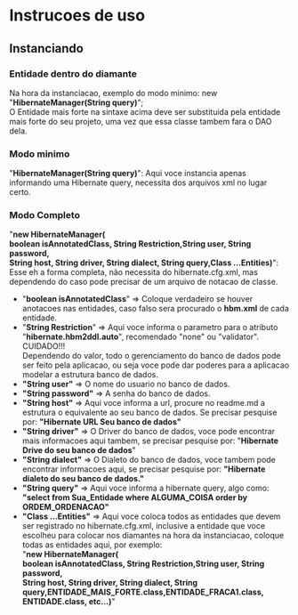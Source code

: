 <h1>Instrucoes de uso</h1>
<h2>Instanciando</h2>
<h3>Entidade dentro do diamante</h3>
<p>Na hora da instanciacao, exemplo do modo minimo: new "<b>HibernateManager<ENTIDADE_MAIS_FORTE>(String query)</b>"; <br> 
O Entidade mais forte na sintaxe acima deve ser substituida pela entidade mais forte do seu projeto, uma vez que essa classe tambem fara o DAO dela.</p>
<h3>Modo minimo</h3>
<p>"<b>HibernateManager<ENTIDADE_MAIS_FORTE>(String query)</b>": Aqui voce instancia apenas informando uma Hibernate query, necessita dos arquivos xml no lugar certo.</p>
<h3>Modo Completo</h3>
<p>"<b>new HibernateManager<ENTIDADE_MAIS_FORTE>(<br>
boolean isAnnotatedClass, String Restriction,String user, String password,<br>
String host, String driver, String dialect, String query,Class ...Entities)</b>": <br>
Esse eh a forma completa, não necessita do hibernate.cfg.xml, mas dependendo do caso pode precisar de um arquivo de notacao de classe.</p>
<p>
<ul>
<li>"<b>boolean isAnnotatedClass</b>" => Coloque verdadeiro se houver anotacoes nas entidades, caso falso sera procurado o <b>hbm.xml</b> de cada entidade.</li>
<li>"<b>String Restriction</b>" => Aqui voce informa o parametro para o atributo "<b>hibernate.hbm2ddl.auto</b>", recomendado "none" ou "validator". CUIDADO!!!<br> 
Dependendo do valor, todo o gerenciamento do banco de dados pode ser feito pela aplicacao, ou seja voce pode dar poderes para a aplicacao modelar a estrutura banco de dados. </li>
<li><b>"String user"</b> => O nome do usuario no banco de dados.</li>
<li><b>"String password"</b> => A senha do banco de dados.</li>
<li><b>"String host"</b> => Aqui voce informa a url, procure no readme.md a estrutura o equivalente ao seu banco de dados. Se precisar pesquise por: <b>"Hibernate URL Seu banco de dados"</b></li>
<li><b>"String driver"</b> => O Driver do banco de dados, voce pode encontrar mais informacoes aqui tambem, se precisar pesquise por: "<b>Hibernate Drive do seu banco de dados</b>"</li>
<li><b>"String dialect"</b> => O Dialeto do banco de dados, voce tambem pode encontrar informacoes aqui, se precisar pesquise por: <b>"Hibernate dialeto do seu banco de dados."</b></li>
<li><b>"String query"</b> => Aqui voce informa a hibernate query, algo como: <b>"select from Sua_Entidade where ALGUMA_COISA order by ORDEM_ORDENACAO"</b></li>
<li><b>"Class ...Entities"</b> => Aqui voce coloca todos as entidades que devem ser registrado no hibernate.cfg.xml, inclusive a entidade que voce escolheu para colocar nos diamantes na hora da instanciacao, coloque todas as entidades aqui, por exemplo:<br>
"<b>new HibernateManager<ENTIDADE_MAIS_FORTE>(<br>
boolean isAnnotatedClass, String Restriction,String user, String password,<br>
String host, String driver, String dialect, String query,ENTIDADE_MAIS_FORTE.class,ENTIDADE_FRACA1.class, ENTIDADE.class, etc...)</b>"<br>
</ul></p>